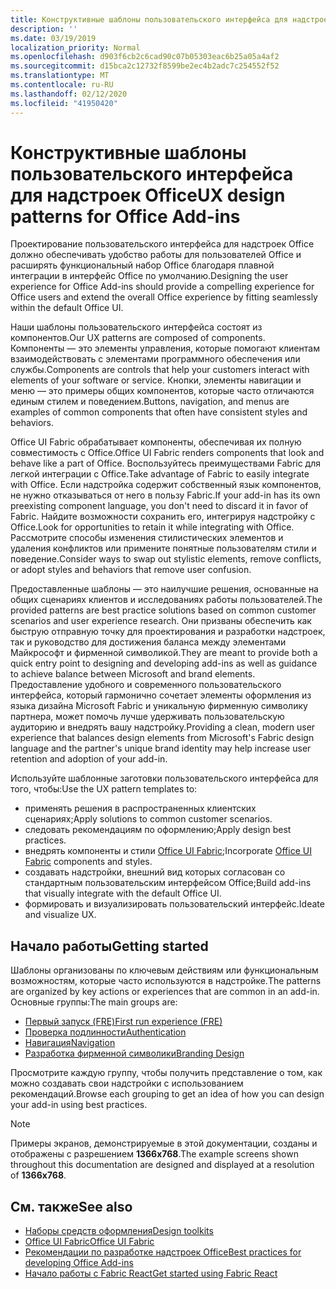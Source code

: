 ```yaml
---
title: Конструктивные шаблоны пользовательского интерфейса для надстроек Office
description: ''
ms.date: 03/19/2019
localization_priority: Normal
ms.openlocfilehash: d903f6cb2c6cad90c07b05303eac6b25a05a4af2
ms.sourcegitcommit: d15bca2c12732f8599be2ec4b2adc7c254552f52
ms.translationtype: MT
ms.contentlocale: ru-RU
ms.lasthandoff: 02/12/2020
ms.locfileid: "41950420"
---
```

# <a name="ux-design-patterns-for-office-add-ins"></a><span data-ttu-id="8c963-102">Конструктивные шаблоны пользовательского интерфейса для надстроек Office</span><span class="sxs-lookup"><span data-stu-id="8c963-102">UX design patterns for Office Add-ins</span></span>

<span data-ttu-id="8c963-103">Проектирование пользовательского интерфейса для надстроек Office должно обеспечивать удобство работы для пользователей Office и расширять функциональный набор Office благодаря плавной интеграции в интерфейс Office по умолчанию.</span><span class="sxs-lookup"><span data-stu-id="8c963-103">Designing the user experience for Office Add-ins should provide a compelling experience for Office users and extend the overall Office experience by fitting seamlessly within the default Office UI.</span></span>  

<span data-ttu-id="8c963-104">Наши шаблоны пользовательского интерфейса состоят из компонентов.</span><span class="sxs-lookup"><span data-stu-id="8c963-104">Our UX patterns are composed of components.</span></span> <span data-ttu-id="8c963-105">Компоненты — это элементы управления, которые помогают клиентам взаимодействовать с элементами программного обеспечения или службы.</span><span class="sxs-lookup"><span data-stu-id="8c963-105">Components are controls that help your customers interact with elements of your software or service.</span></span> <span data-ttu-id="8c963-106">Кнопки, элементы навигации и меню — это примеры общих компонентов, которые часто отличаются единым стилем и поведением.</span><span class="sxs-lookup"><span data-stu-id="8c963-106">Buttons, navigation, and menus are examples of common components that often have consistent styles and behaviors.</span></span>

<span data-ttu-id="8c963-107">Office UI Fabric обрабатывает компоненты, обеспечивая их полную совместимость с Office.</span><span class="sxs-lookup"><span data-stu-id="8c963-107">Office UI Fabric renders components that look and behave like a part of Office.</span></span> <span data-ttu-id="8c963-108">Воспользуйтесь преимуществами Fabric для легкой интеграции с Office.</span><span class="sxs-lookup"><span data-stu-id="8c963-108">Take advantage of Fabric to easily integrate with Office.</span></span> <span data-ttu-id="8c963-109">Если надстройка содержит собственный язык компонентов, не нужно отказываться от него в пользу Fabric.</span><span class="sxs-lookup"><span data-stu-id="8c963-109">If your add-in has its own preexisting component language, you don't need to discard it in favor of Fabric.</span></span> <span data-ttu-id="8c963-110">Найдите возможности сохранить его, интегрируя надстройку с Office.</span><span class="sxs-lookup"><span data-stu-id="8c963-110">Look for opportunities to retain it while integrating with Office.</span></span> <span data-ttu-id="8c963-111">Рассмотрите способы изменения стилистических элементов и удаления конфликтов или примените понятные пользователям стили и поведение.</span><span class="sxs-lookup"><span data-stu-id="8c963-111">Consider ways to swap out stylistic elements, remove conflicts, or adopt styles and behaviors that remove user confusion.</span></span>

<span data-ttu-id="8c963-112">Предоставленные шаблоны — это наилучшие решения, основанные на общих сценариях клиентов и исследованиях работы пользователей.</span><span class="sxs-lookup"><span data-stu-id="8c963-112">The provided patterns are best practice solutions based on common customer scenarios and user experience research.</span></span> <span data-ttu-id="8c963-113">Они призваны обеспечить как быструю отправную точку для проектирования и разработки надстроек, так и руководство для достижения баланса между элементами Майкрософт и фирменной символикой.</span><span class="sxs-lookup"><span data-stu-id="8c963-113">They are meant to provide both a quick entry point to designing and developing add-ins as well as guidance to achieve balance between Microsoft and brand elements.</span></span> <span data-ttu-id="8c963-114">Предоставление удобного и современного пользовательского интерфейса, который гармонично сочетает элементы оформления из языка дизайна Microsoft Fabric и уникальную фирменную символику партнера, может помочь лучше удерживать пользовательскую аудиторию и внедрять вашу надстройку.</span><span class="sxs-lookup"><span data-stu-id="8c963-114">Providing a clean, modern user experience that balances design elements from Microsoft's Fabric design language and the partner's unique brand identity may help increase user retention and adoption of your add-in.</span></span>

<span data-ttu-id="8c963-115">Используйте шаблонные заготовки пользовательского интерфейса для того, чтобы:</span><span class="sxs-lookup"><span data-stu-id="8c963-115">Use the UX pattern templates to:</span></span>

* <span data-ttu-id="8c963-116">применять решения в распространенных клиентских сценариях;</span><span class="sxs-lookup"><span data-stu-id="8c963-116">Apply solutions to common customer scenarios.</span></span>
* <span data-ttu-id="8c963-117">следовать рекомендациям по оформлению;</span><span class="sxs-lookup"><span data-stu-id="8c963-117">Apply design best practices.</span></span>
* <span data-ttu-id="8c963-118">внедрять компоненты и стили [Office UI Fabric](https://developer.microsoft.com/fabric#/get-started);</span><span class="sxs-lookup"><span data-stu-id="8c963-118">Incorporate [Office UI Fabric](https://developer.microsoft.com/fabric#/get-started) components and styles.</span></span>
* <span data-ttu-id="8c963-119">создавать надстройки, внешний вид которых согласован со стандартным пользовательским интерфейсом Office;</span><span class="sxs-lookup"><span data-stu-id="8c963-119">Build add-ins that visually integrate with the default Office UI.</span></span>
* <span data-ttu-id="8c963-120">формировать и визуализировать пользовательский интерфейс.</span><span class="sxs-lookup"><span data-stu-id="8c963-120">Ideate and visualize UX.</span></span>

## <a name="getting-started"></a><span data-ttu-id="8c963-121">Начало работы</span><span class="sxs-lookup"><span data-stu-id="8c963-121">Getting started</span></span>

<span data-ttu-id="8c963-122">Шаблоны организованы по ключевым действиям или функциональным возможностям, которые часто используются в надстройке.</span><span class="sxs-lookup"><span data-stu-id="8c963-122">The patterns are organized by key actions or experiences that are common in an add-in.</span></span> <span data-ttu-id="8c963-123">Основные группы:</span><span class="sxs-lookup"><span data-stu-id="8c963-123">The main groups are:</span></span>

* [<span data-ttu-id="8c963-124">Первый запуск (FRE)</span><span class="sxs-lookup"><span data-stu-id="8c963-124">First run experience (FRE)</span></span>](../design/first-run-experience-patterns.md)
* [<span data-ttu-id="8c963-125">Проверка подлинности</span><span class="sxs-lookup"><span data-stu-id="8c963-125">Authentication</span></span>](../design/authentication-patterns.md)
* [<span data-ttu-id="8c963-126">Навигация</span><span class="sxs-lookup"><span data-stu-id="8c963-126">Navigation</span></span>](../design/navigation-patterns.md)
* [<span data-ttu-id="8c963-127">Разработка фирменной символики</span><span class="sxs-lookup"><span data-stu-id="8c963-127">Branding Design</span></span>](../design/branding-patterns.md)

<span data-ttu-id="8c963-128">Просмотрите каждую группу, чтобы получить представление о том, как можно создавать свои надстройки с использованием рекомендаций.</span><span class="sxs-lookup"><span data-stu-id="8c963-128">Browse each grouping to get an idea of how you can design your add-in using best practices.</span></span>

> [!NOTE]
> <span data-ttu-id="8c963-129">Примеры экранов, демонстрируемые в этой документации, созданы и отображены с разрешением **1366x768**.</span><span class="sxs-lookup"><span data-stu-id="8c963-129">The example screens shown throughout this documentation are designed and displayed at a resolution of **1366x768**.</span></span>

## <a name="see-also"></a><span data-ttu-id="8c963-130">См. также</span><span class="sxs-lookup"><span data-stu-id="8c963-130">See also</span></span>

* [<span data-ttu-id="8c963-131">Наборы средств оформления</span><span class="sxs-lookup"><span data-stu-id="8c963-131">Design toolkits</span></span>](design-toolkits.md)
* [<span data-ttu-id="8c963-132">Office UI Fabric</span><span class="sxs-lookup"><span data-stu-id="8c963-132">Office UI Fabric</span></span>](https://developer.microsoft.com/fabric)
* [<span data-ttu-id="8c963-133">Рекомендации по разработке надстроек Office</span><span class="sxs-lookup"><span data-stu-id="8c963-133">Best practices for developing Office Add-ins</span></span>](/office/dev/add-ins/concepts/add-in-development-best-practices)
* [<span data-ttu-id="8c963-134">Начало работы с Fabric React</span><span class="sxs-lookup"><span data-stu-id="8c963-134">Get started using Fabric React</span></span>](/office/dev/add-ins/design/using-office-ui-fabric-react)
